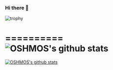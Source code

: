 ### Hi there 👋

![trophy](https://github-profile-trophy.vercel.app/?username=OSHMOS)

==========
![OSHMOS's github stats](https://github-readme-stats.vercel.app/api?username=OSHMOS&show_icons=true)
==========
[![OSHMOS's github stats](https://github-readme-stats.vercel.app/api/top-langs/?username=OSHMOS&show_icons=true&hide_border=true&title_color=004386&icon_color=004386&layout=compact)](https://github.com/OSHMOS)

<!-- <img src ="https://encrypted-tbn0.gstatic.com/images?q=tbn:ANd9GcTc46MZEX4mKnOndJ3VJlE-l_vRPyWnu8Dh-Q&usqp=CAU" width="100%" height="62.5%"> -->

<!--
**OSHMOS/OSHMOS** is a ✨ _special_ ✨ repository because its `README.md` (this file) appears on your GitHub profile.

Here are some ideas to get you started:

- 🔭 I’m currently working on ...
- 🌱 I’m currently learning ...
- 👯 I’m looking to collaborate on ...
- 🤔 I’m looking for help with ...
- 💬 Ask me about ...
- 📫 How to reach me: ...
- 😄 Pronouns: ...
- ⚡ Fun fact: ...
-->
